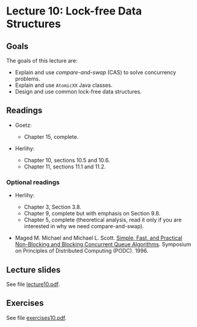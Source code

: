# Lecture 10: Lock-free Data Structures

## Goals

The goals of this lecture are:

* Explain and use *compare-and-swap* (CAS) to solve concurrency problems.
* Explain and use `AtomicXX` Java classes.
* Design and use common lock-free data structures.

## Readings

* Goetz:
  * Chapter 15, complete.

* Herlihy:
  * Chapter 10, sections 10.5 and 10.6.
  * Chapter 11, sections 11.1 and 11.2.

### Optional readings

* Herlihy:
  * Chapter 3, Section 3.8.
  * Chapter 9, complete but with emphasis on Section 9.8.
  * Chapter 5, complete (theoretical analysis, read it only if you are interested in why we need compare-and-swap).
  
  
* Maged M. Michael and Michael L. Scott. [Simple, Fast, and Practical Non-Blocking and Blocking Concurrent Queue Algorithms](https://www.cs.rochester.edu/~scott/papers/1996_PODC_queues.pdf). Symposium on Principles of Distributed Computing (PODC). 1996.
  
## Lecture slides

See file [lecture10.pdf](./lecture10.pdf).


## Exercises

See file [exercises10.pdf](./exercises10.pdf).
